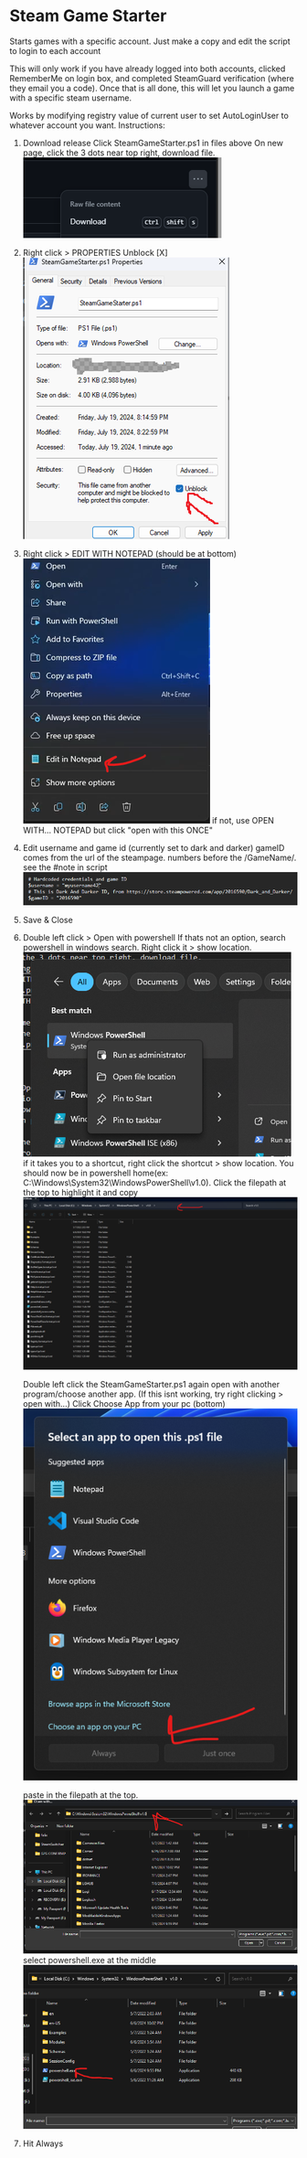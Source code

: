 # Steam Game Starter
Starts games with a specific account. Just make a copy and edit the script to login to each account

This will only work if you have already logged into both accounts, clicked RememberMe on login box, and completed SteamGuard verification (where they email you a code). Once that is all done, this will let you launch a game with a specific steam username.

Works by modifying registry value of current user to set AutoLoginUser to whatever account you want. 
Instructions:
1. Download release
    Click SteamGameStarter.ps1 in files above
    On new page, click the 3 dots near top right, download file. <br/>
    ![alt text](image.png)

2. Right click > PROPERTIES
    Unblock [X]<br/>
    ![alt text](image-8.png)

3. Right click > EDIT WITH NOTEPAD (should be at bottom)
    ![alt text](image-1.png)
    if not, use OPEN WITH... NOTEPAD but click "open with this ONCE"

4. Edit username and game id (currently set to dark and darker)
    gameID comes from the url of the steampage. numbers before the /GameName/. see the #note in script
    ![alt text](image-2.png)

5. Save & Close

6. Double left click > Open with powershell
    If thats not an option, search powershell in windows search.
    Right click it > show location. 
    ![alt text](image-3.png)
        if it takes you to a shortcut, right click the shortcut > show location.
    You should now be in powershell home(ex: C:\Windows\System32\WindowsPowerShell\v1.0). 
    Click the filepath at the top to highlight it and copy
    ![alt text](image-4.png)
    
    Double left click the SteamGameStarter.ps1 again 
    open with another program/choose another app. 
        (If this isnt working, try right clicking > open with...)
    Click Choose App from your pc (bottom)
    ![alt text](image-5.png)

    paste in the filepath at the top.
    ![alt text](image-6.png)
    select powershell.exe at the middle
    ![alt text](image-7.png)

    
7. Hit Always

